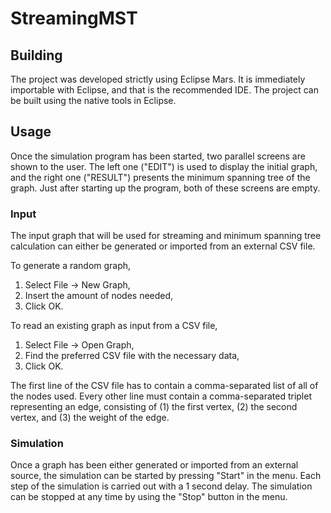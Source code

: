 # StreamingMST

## Building

The project was developed strictly using Eclipse Mars. It is immediately importable with Eclipse, and that is the recommended IDE. The project can be built using the native tools in Eclipse.

## Usage

Once the simulation program has been started, two parallel screens are shown to the user. The left one ("EDIT") is used to display the initial graph, and the right one ("RESULT") presents the minimum spanning tree of the graph. Just after starting up the program, both of these screens are empty.

### Input

The input graph that will be used for streaming and minimum spanning tree calculation can either be generated or imported from an external CSV file.

To generate a random graph,
1. Select File -> New Graph,
2. Insert the amount of nodes needed,
3. Click OK.

To read an existing graph as input from a CSV file,
1. Select File -> Open Graph,
2. Find the preferred CSV file with the necessary data,
3. Click OK.

The first line of the CSV file has to contain a comma-separated list of all of the nodes used. Every other line must contain a comma-separated triplet representing an edge, consisting of (1) the first vertex, (2) the second vertex, and (3) the weight of the edge.

### Simulation

Once a graph has been either generated or imported from an external source, the simulation can be started by pressing "Start" in the menu. Each step of the simulation is carried out with a 1 second delay. The simulation can be stopped at any time by using the "Stop" button in the menu.